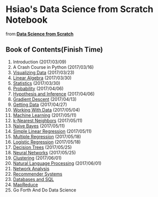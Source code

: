 Hsiao's Data Science from Scratch Notebook
=========================

from:__[Data Science from Scratch](http://joelgrus.com/2015/04/26/data-science-from-scratch-first-principles-with-python/)__


## Book of Contents(Finish Time)
1. Introduction (2017/03/09)
2. A Crash Course in Python (2017/03/16)
3. [Visualizing Data](https://github.com/joelgrus/data-science-from-scratch/blob/master/code/visualizing_data.py) (2017/03/23)
4. [Linear Algebra](https://github.com/joelgrus/data-science-from-scratch/blob/master/code/linear_algebra.py) (2017/03/30)
5. [Statistics](https://github.com/joelgrus/data-science-from-scratch/blob/master/code/statistics.py) (2017/03/30)
6. [Probability](https://github.com/joelgrus/data-science-from-scratch/blob/master/code/probability.py) (2017/04/06)
7. [Hypothesis and Inference](https://github.com/joelgrus/data-science-from-scratch/blob/master/code/hypothesis_and_inference.py) (2017/04/06)
8. [Gradient Descent](https://github.com/joelgrus/data-science-from-scratch/blob/master/code/gradient_descent.py)  (2017/04/13)
9. [Getting Data](https://github.com/joelgrus/data-science-from-scratch/blob/master/code/getting_data.py)  (2017/04/27)
10. [Working With Data](https://github.com/joelgrus/data-science-from-scratch/blob/master/code/working_with_data.py) (2017/05/04)
11. [Machine Learning](https://github.com/joelgrus/data-science-from-scratch/blob/master/code/machine_learning.py) (2017/05/11)
12. [k-Nearest Neighbors](https://github.com/joelgrus/data-science-from-scratch/blob/master/code/nearest_neighbors.py) (2017/05/11)
13. [Naive Bayes](https://github.com/joelgrus/data-science-from-scratch/blob/master/code/naive_bayes.py) (2017/05/11)
14. [Simple Linear Regression](https://github.com/joelgrus/data-science-from-scratch/blob/master/code/simple_linear_regression.py) (2017/05/11)
15. [Multiple Regression](https://github.com/joelgrus/data-science-from-scratch/blob/master/code/multiple_regression.py) (2017/05/18)
16. [Logistic Regression](https://github.com/joelgrus/data-science-from-scratch/blob/master/code/logistic_regression.py) (2017/05/18)
17. [Decision Trees](https://github.com/joelgrus/data-science-from-scratch/blob/master/code/decision_trees.py) (2017/05/25)
18. [Neural Networks](https://github.com/joelgrus/data-science-from-scratch/blob/master/code/neural_networks.py) (2017/05/25)
19. [Clustering](https://github.com/joelgrus/data-science-from-scratch/blob/master/code/clustering.py) (2017/06/01)
20. [Natural Language Processing](https://github.com/joelgrus/data-science-from-scratch/blob/master/code/natural_language_processing.py) (2017/06/01)
21. [Network Analysis](https://github.com/joelgrus/data-science-from-scratch/blob/master/code/network_analysis.py)
22. [Recommender Systems](https://github.com/joelgrus/data-science-from-scratch/blob/master/code/recommender_systems.py)
23. [Databases and SQL](https://github.com/joelgrus/data-science-from-scratch/blob/master/code/databases.py)
24. [MapReduce](https://github.com/joelgrus/data-science-from-scratch/blob/master/code/mapreduce.py)
25. Go Forth And Do Data Science
